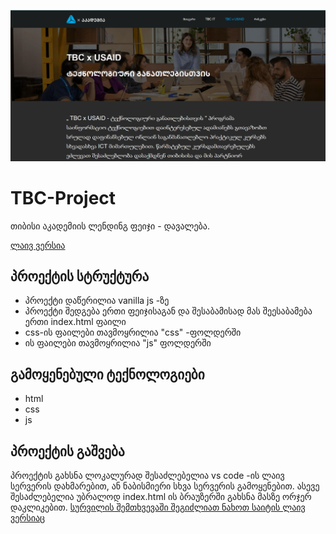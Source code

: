 ![alt text](screenshot.png)
# TBC-Project
თიბისი აკადემიის ლენდინგ ფეიჯი - დავალება. 

[ლაივ ვერსია](https://schita01.github.io/TBC-Project/)

## პროექტის სტრუქტურა 
  * პროექტი დაწერილია vanilla js -ზე
  *  პროექტი შედგება ერთი ფეიჯისაგან და შესაბამისად მას შეესაბამება ერთი index.html ფაილი
  *   css-ის ფაილები თავმოყრილია "css" -ფოლდერში
  *   ის ფაილები თავმოყრილია "js" ფოლდერში

## გამოყენებული ტექნოლოგიები
 * html
 * css
 * js

## პროექტის გაშვება 
 პროექტის გახსნა ლოკალურად შესაძლებელია vs code -ის ლაივ სერვერის დახმარებით, ან ნაბისმიერი სხვა სერვერის გამოყენებით.
 ასევე შესაძლებელია უბრალოდ index.html ის ბრაუზერში გახსნა მასზე ორჯერ დაკლიკებით.
 [სურვილის შემთხვევაში შეგიძლიათ ნახოთ საიტის ლაივ ვერსიაც](https://schita01.github.io/TBC-Project/)
